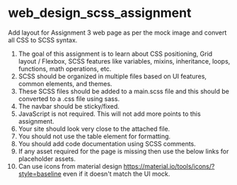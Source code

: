 # web_design_scss_assignment

Add layout for Assignment 3 web page as per the mock image and convert all CSS to SCSS syntax.

1. The goal of this assignment is to learn about CSS positioning, Grid layout / Flexbox, SCSS features like variables, mixins, inheritance, loops, functions, math operations, etc.
2. SCSS should be organized in multiple files based on UI features, common elements, and themes.
3. These SCSS files should be added to a main.scss file and this should be converted to a .css file using sass.
4. The navbar should be sticky/fixed.
5. JavaScript is not required. This will not add more points to this assignment.
6. Your site should look very close to the attached file.
7. You should not use the table element for formatting.
8. You should add code documentation using SCSS comments.
9. If any asset required for the page is missing then use the below links for placeholder assets.
10. Can use icons from material design https://material.io/tools/icons/?style=baseline even if it doesn't match the UI mock.
